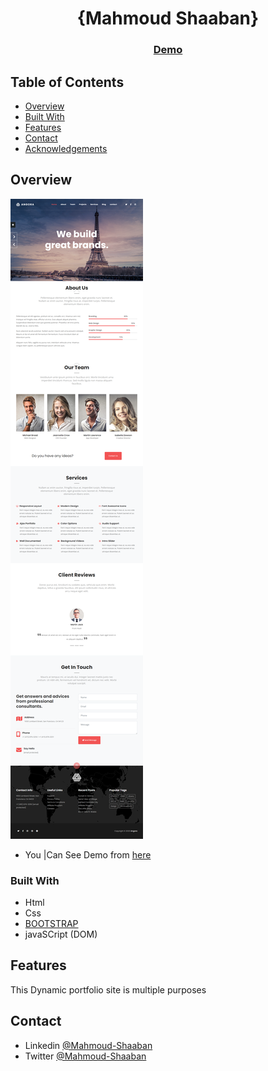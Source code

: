 <!-- Please update value in the {}  -->

<h1 align="center">{Mahmoud Shaaban}</h1>

<div align="center">
  <h3>
    <a href="https://mahmoudzin.github.io/angora/">
      Demo
    </a>
  </h3>
</div>

<!-- TABLE OF CONTENTS -->

## Table of Contents
 
- [Overview](#overview)
- [Built With](#built-with)
- [Features](#features)
- [Contact](#contact)
- [Acknowledgements](#acknowledgements)

<!-- OVERVIEW -->

## Overview

![screenshot](https://github.com/mahmoudzin/angora/blob/main/main.png)

- You |Can See Demo from [here]("https://mahmoudzin.github.io/angora/)


### Built With

<!-- This section should list any major frameworks that you built your project using. Here are a few examples.-->

- Html 
- Css 
- [BOOTSTRAP](https://getbootstrap.com/docs/5.1/getting-started/introduction/)
- javaSCript (DOM)

## Features

<!-- List the features of your application or follow the template. Don't share the figma file here :) -->

This Dynamic portfolio site is multiple purposes

## Contact

- Linkedin [@Mahmoud-Shaaban](https://www.linkedin.com/in/mahmoud-shaaban-5192b720a/)
- Twitter [@Mahmoud-Shaaban](https://twitter.com/Mahmoud60241382)
